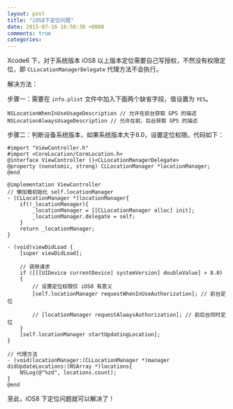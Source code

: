 ```yaml
---
layout: post
title: "iOS8下定位问题"
date: 2015-07-16 16:50:38 +0800
comments: true
categories: 
---
```


Xcode6 下，对于系统版本 iOS8 以上版本定位需要自己写授权，不然没有权限定位，即 `CLLocationManagerDelegate` 代理方法不会执行。 

解决方法：

步骤一：需要在 `info.plist` 文件中加入下面两个缺省字段，值设置为 `YES`。

```objc
NSLocationWhenInUseUsageDescription // 允许在前台获取 GPS 的描述
NSLocationAlwaysUsageDescription // 允许在前、后台获取 GPS 的描述 
```

步骤二：判断设备系统版本，如果系统版本大于8.0，设置定位权限。代码如下：

```objc
#import "ViewController.h"
#import <CoreLocation/CoreLocation.h>
@interface ViewController ()<CLLocationManagerDelegate>
@property (nonatomic, strong) CLLocationManager *locationManager;
@end
 
@implementation ViewController
// 懒加载初始化 self.locationManager
- (CLLocationManager *)locationManager{
    if(!_locationManager){
        _locationManager = [[CLLocationManager alloc] init];
        _locationManager.delegate = self;
    }
    return _locationManager;
}
 
- (void)viewDidLoad {
    [super viewDidLoad];
    
    // 调用请求
    if ([[[UIDevice currentDevice] systemVersion] doubleValue] > 8.0)
    {
        // 设置定位权限仅 iOS8 有意义
        [self.locationManager requestWhenInUseAuthorization]; // 前台定位
         
        // [locationManager requestAlwaysAuthorization]; // 前后台同时定位
    }
    [self.locationManager startUpdatingLocation];
}
 
// 代理方法
- (void)locationManager:(CLLocationManager *)manager didUpdateLocations:(NSArray *)locations{
    NSLog(@"%zd", locations.count);
}
@end
```

至此，iOS8 下定位问题就可以解决了！



